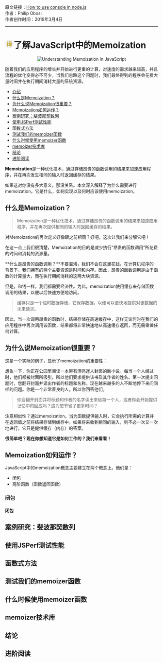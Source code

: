 原文链接：[How to use console in node.js](https://scotch.io/tutorials/understanding-memoization-in-javascript#toc-testing-our-memoizer-function "了解JavaScript中的Memoization") <br/>
作者：Philip Obosi <br/>
作者创作时间：2019年3月4日

------------------------------------------------------------------------------------------------

# <img src="https://github.com/jimwong666/FEstart/blob/master/translatedArticles/images/publicFile/icon_teranlation.png" alt="译文">了解JavaScript中的Memoization

<p align="center">
<img src="https://scotch-res.cloudinary.com/image/upload/w_1000,q_auto:good,f_auto/v1549388375/dcugfumfvlbdyrf7skqh.png" alt="Understanding Memoization In JavaScript">
</p>

随着我们的应用程序的增长并开始进行更重的计算，对速度的需求越来越高，并且流程的优化变得必不可少。当我们忽略这个问题时，我们最终得到的程序会花费大量时间并在执行期间消耗大量的系统资源。

 * [介绍](#介绍)
 * [什么是Memoization？](#什么是memoization)
 * [为什么说Memoization很重要？](#为什么说memoization很重要)
 * [Memoization如何运作？](#memoization如何运作)
 * [案例研究：斐波那契数列](#案例研究斐波那契数列)
 * [使用JSPerf测试性能](#使用jsperf测试性能)
 * [函数式方法](#函数式方法)
 * [测试我们的memoizer函数](#测试我们的memoizer函数)
 * [什么时候使用memoizer函数](#什么时候使用memoizer函数)
 * [memoizer技术库](#memoizer技术库)
 * [结论](#结论)
 * [进阶阅读](#进阶阅读)

**Memoization**是一种优化技术，通过存储昂贵的函数调用的结果来加速应用程序，并在再次发生相同的输入时返回缓存的结果。

如果这对你没有多大意义，那没关系。本文深入解释了为什么需要进行memoization，它是什么，如何实现以及何时应该使用memoization。

## 什么是Memoization？

> Memoization是一种优化技术，通过存储昂贵的函数调用的结果来加速应用程序，并在再次提供相同的输入时返回缓存的结果。

对Memoization的再次定义好像跟之前相同？好吧，这次让我们来分解它吧！

在这一点上我们很清楚，Memoization的目的是减少执行“昂贵的函数调用”所花费的时间和消耗的资源量。

**什么是昂贵的函数调用？**不要混淆，我们不会在这里花钱。在计算机程序的背景下，我们拥有的两个主要资源是时间和内存。因此，昂贵的函数调用是由于函数的计算量大，而在执行期间消耗的这两大块资源。

但是，和钱一样，我们都需要经济性。为此，memoization使用缓存来存储函数调用的结果，以便以后快速方便地访问。

> 缓存只是一个临时数据存储，它保存数据，以便可以更快地提供对该数据的未来请求。

因此，当一次调用昂贵的函数时，结果存储在高速缓存中，这样无论何时在我们的应用程序中再次调用该函数，结果都将非常快速地从高速缓存返回，而无需重做任何计算。

## 为什么说Memoization很重要？

这是一个实际的例子，显示了memoization的重要性：

想象一下，你正在公园里阅读一本带有漂亮迷人封面的新小说。每当一个人经过时，他们都被封面所吸引，所以他们要求提供该书及其作者的姓名。第一次提出问题时，您翻开封面并读出作者的标题和名称。现在越来越多的人不断地停下来问同样的问题。你是一个非常善良的人，所以你回答他们。

> 你会翻开封面并将标题和作者的名字读出来给每一个人，或者你会开始提供记忆中的回应吗？这为您节省了更多时间？

注意相似性？通过memoization，当为​​函数提供输入时，它会执行所需的计算并在返回值之前将结果存储到缓存中。如果将来收到相同的输入，则不必一次又一次地进行。它只是提供缓存（内存）的答案。

**很简单吧？现在你想知道它是如何工作的？我们来看看！**

## Memoization如何运作？

JavaScript中的memoization概念主要建立在两个概念上。他们是：

* 闭包
* 高阶函数（函数返回函数）

### 闭包
#### 闭包

## 案例研究：斐波那契数列


## 使用JSPerf测试性能


## 函数式方法


## 测试我们的memoizer函数



## 什么时候使用memoizer函数


## memoizer技术库


## 结论


## 进阶阅读